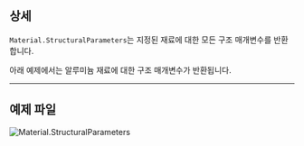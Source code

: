 ## 상세
`Material.StructuralParameters`는 지정된 재료에 대한 모든 구조 매개변수를 반환합니다.

아래 예제에서는 알루미늄 재료에 대한 구조 매개변수가 반환됩니다.
___
## 예제 파일

![Material.StructuralParameters](./Revit.Elements.Material.StructuralParameters_img.jpg)
